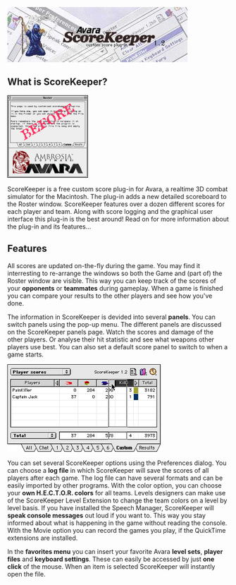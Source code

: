 ![Splash](img/websplash.jpg)

## What is ScoreKeeper?

![Splash](img/beforeafter.gif)

ScoreKeeper is a free custom score plug-in for Avara, a realtime 3D combat simulator for the 
Macintosh. The plug-in adds a new detailed scoreboard to the Roster window. ScoreKeeper features 
over a dozen different scores for each player and team. Along with score logging and the graphical 
user interface this plug-in is the best around! Read on for more information about the plug-in and its 
features...

## Features 

All scores are updated on-the-fly during the game. You may find it interresting to re-arrange the windows so both the Game and (part of) the Roster window are visible. This way you can keep track of the scores of your **opponents** or **teammates** during gameplay. When a game is finished you can compare your results to the other players and see how you've done.

The information in ScoreKeeper is devided into several **panels**. You can switch panels using the pop-up menu. The different panels are discussed on the ScoreKeeper panels page. Watch the scores and damage of the other players. Or analyse their hit statistic and see what weapons other players use best. You can also set a default score panel to switch to when a game starts.

![Splash](img/scores.gif)

You can set several ScoreKeeper options using the Preferences dialog. You can choose a **log file** in which ScoreKeeper will save the scores of all players after each game. The log file can have several formats and can be easily imported by other programs. With the color option, you can choose your **own H.E.C.T.O.R. colors** for all teams. Levels designers can make use of the ScoreKeeper Level Extension to change the team colors on a level by level basis. If you have installed the Speech Manager, ScoreKeeper will **speak console messages** out loud if you want to. This way you stay informed about what is happening in the game without reading the console. With the Movie option you can record the games you play, if the QuickTime extensions are installed.

In the **favorites menu** you can insert your favorite Avara **level sets**, **player files** and **keyboard settings**. These can easily be accessed by just **one click** of the mouse. When an item is selected ScoreKeeper will instantly open the file.